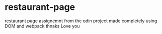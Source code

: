 # restaurant-page

restaurant page assignemnt from the odin project made completely using DOM and webpack
thnaks
Love you
